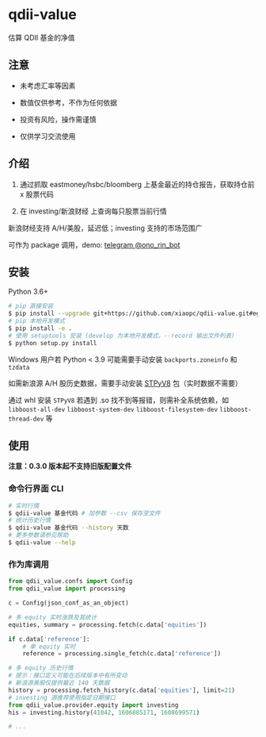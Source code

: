 # qdii-value

估算 QDII 基金的净值

## 注意

- 未考虑汇率等因素

- 数值仅供参考，不作为任何依据

- 投资有风险，操作需谨慎

- 仅供学习交流使用

## 介绍

1. 通过抓取 eastmoney/hsbc/bloomberg 上基金最近的持仓报告，获取持仓前 x 股票代码

2. 在 investing/新浪财经 上查询每只股票当前行情

新浪财经支持 A/H/美股，延迟低；investing 支持的市场范围广

可作为 package 调用，demo: [telegram @ono_rin_bot](https://t.me/ono_rin_bot)

## 安装

Python 3.6+

```bash
# pip 直接安装
$ pip install --upgrade git+https://github.com/xiaopc/qdii-value.git#egg=qdii_value
# pip 本地开发模式
$ pip install -e .
# 使用 setuptools 安装 (develop 为本地开发模式，--record 输出文件列表)
$ python setup.py install
```

Windows 用户若 Python < 3.9 可能需要手动安装 `backports.zoneinfo` 和 `tzdata`

如需新浪源 A/H 股历史数据，需要手动安装 [STPyV8](https://github.com/area1/stpyv8) 包（实时数据不需要）

通过 whl 安装 `STPyV8` 若遇到 .so 找不到等报错，则需补全系统依赖，如 `libboost-all-dev` `libboost-system-dev` `libboost-filesystem-dev` `libboost-thread-dev` 等

## 使用

**注意：0.3.0 版本起不支持旧版配置文件**

### 命令行界面 CLI

```bash
# 实时行情
$ qdii-value 基金代码 # 加参数 --csv 保存至文件
# 统计历史行情
$ qdii-value 基金代码 --history 天数
# 更多参数请参见帮助
$ qdii-value --help
```

### 作为库调用

```python
from qdii_value.confs import Config
from qdii_value import processing

c = Config(json_conf_as_an_object)

# 多 equity 实时涨跌及其统计
equities, summary = processing.fetch(c.data['equities'])

if c.data['reference']:
    # 单 equity 实时
    reference = processing.single_fetch(c.data['reference'])

# 多 equity 历史行情
# 提示：接口定义可能在后续版本中有所变动
# 新浪源美股仅提供最近 140 天数据
history = processing.fetch_history(c.data['equities'], limit=21)
# investing 源推荐使用指定日期接口
from qdii_value.provider.equity import investing
his = investing.history(41042, 1606885171, 1608699571)

# ...
```
